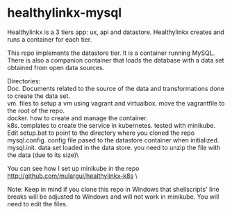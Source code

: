 healthylinkx-mysql
==================
Healthylinkx is a 3 tiers app: ux, api and datastore. Healthylinkx creates and runs a container for each tier.

This repo implements the datastore tier. It is a container running MySQL. There is also a companion container that loads the database with a data set obtained from open data sources.

Directories:\
Doc. Documents related to the source of the data and transformations done to create the data set.\
vm. files to setup a vm using vagrant and virtualbox. move the vagrantfile to the root of the repo.\
docker. how to create and manage the container.\
k8s. templates to create the service in kubernetes. tested with minikube. Edit setup.bat to point to the directory where you cloned the repo\
mysql.config. config file pased to the datastore container when initialized.\
mysql.init. data set loaded in the data store. you need to unzip the file with the data (due to its size)\

You can see how I set up minikube in the repo http://github.com/mulargui/healthylinkx-k8s \

Note: Keep in mind if you clone this repo in Windows that shellscripts' line breaks will be adjusted to Windows and will not work in minikube. You will need to edit the files.
